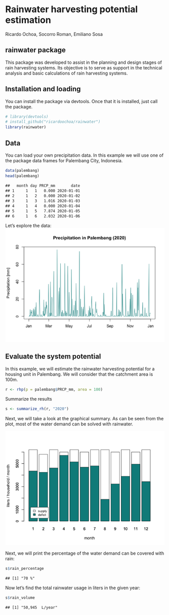 Rainwater harvesting potential estimation
================
Ricardo Ochoa, Socorro Roman, Emiliano Sosa

## rainwater package

This package was developed to assist in the planning and design stages
of rain harvesting systems. Its objective is to serve as support in the
technical analysis and basic calculations of rain harvesting systems.

## Installation and loading

You can install the package via devtools. Once that it is installed,
just call the package.

``` r
# library(devtools)
# install_github("ricardoochoa/rainwater")
library(rainwater)
```

## Data

You can load your own precipitation data. In this example we will use
one of the package data frames for Palembang City, Indonesia.

``` r
data(palembang)
head(palembang)
```

    ##   month day PRCP_mm       date
    ## 1     1   1   0.000 2020-01-01
    ## 2     1   2   0.000 2020-01-02
    ## 3     1   3   1.016 2020-01-03
    ## 4     1   4   0.000 2020-01-04
    ## 5     1   5   7.874 2020-01-05
    ## 6     1   6   2.032 2020-01-06

Let’s explore the data:
![](README_files/figure-gfm/unnamed-chunk-2-1.png)<!-- -->

## Evaluate the system potential

In this example, we will estimate the rainwater harvesting potential for
a housing unit in Palembang. We will consider that the catchment area is
100m.

``` r
r <- rhp(p = palembang$PRCP_mm, area = 100)
```

Summarize the results

``` r
s <- summarize_rh(r, "2020")
```

Next, we will take a look at the graphical summary. As can be seen from
the plot, most of the water demand can be solved with rainwater.

![](README_files/figure-gfm/unnamed-chunk-5-1.png)<!-- -->

Next, we will print the percentage of the water demand can be covered
with rain:

``` r
s$rain_percentage
```

    ## [1] "70 %"

Now let’s find the total rainwater usage in liters in the given year:

``` r
s$rain_volume
```

    ## [1] "50,945  L/year"
